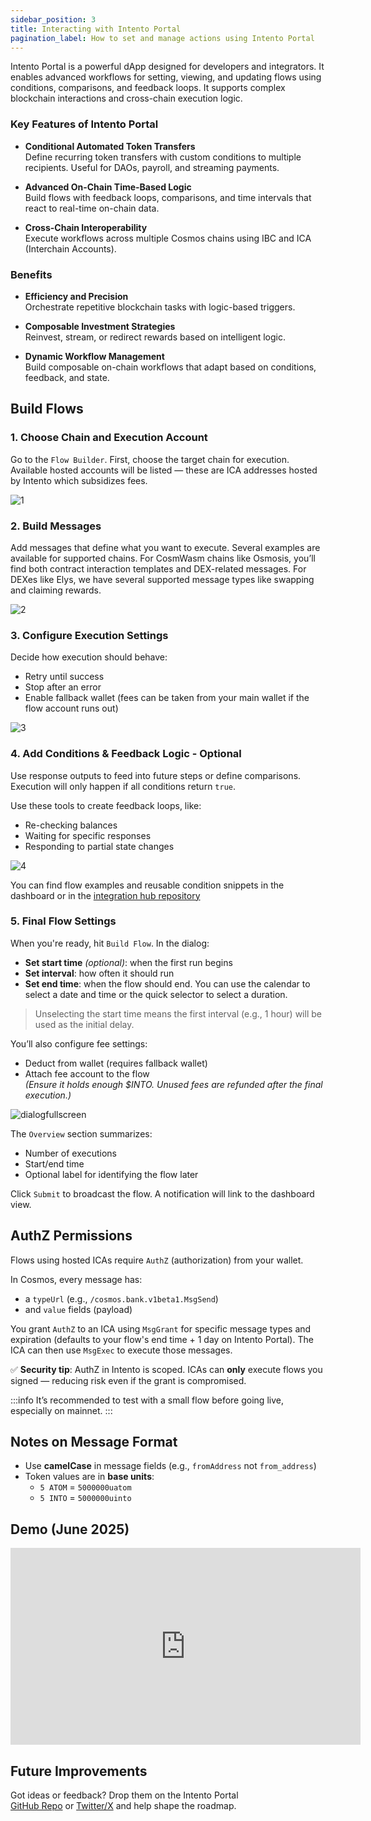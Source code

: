 ```yaml
---
sidebar_position: 3
title: Interacting with Intento Portal
pagination_label: How to set and manage actions using Intento Portal
---
```


Intento Portal is a powerful dApp designed for developers and integrators. It enables advanced workflows for setting, viewing, and updating flows using conditions, comparisons, and feedback loops. It supports complex blockchain interactions and cross-chain execution logic.

### Key Features of Intento Portal

- **Conditional Automated Token Transfers**  
  Define recurring token transfers with custom conditions to multiple recipients. Useful for DAOs, payroll, and streaming payments.

- **Advanced On-Chain Time-Based Logic**  
  Build flows with feedback loops, comparisons, and time intervals that react to real-time on-chain data.

- **Cross-Chain Interoperability**  
  Execute workflows across multiple Cosmos chains using IBC and ICA (Interchain Accounts).

### Benefits

- **Efficiency and Precision**  
  Orchestrate repetitive blockchain tasks with logic-based triggers.

- **Composable Investment Strategies**  
  Reinvest, stream, or redirect rewards based on intelligent logic.

- **Dynamic Workflow Management**  
  Build composable on-chain workflows that adapt based on conditions, feedback, and state.


## Build Flows

### 1. Choose Chain and Execution Account

Go to the `Flow Builder`. First, choose the target chain for execution. Available hosted accounts will be listed — these are ICA addresses hosted by Intento which subsidizes fees.

![1](@site/docs/images/portal/build/1.png)


### 2. Build Messages

Add messages that define what you want to execute. Several examples are available for supported chains. For CosmWasm chains like Osmosis, you’ll find both contract interaction templates and DEX-related messages. For DEXes like Elys, we have several supported message types like swapping and claiming rewards.

![2](@site/docs/images/portal/build/2.png)


### 3. Configure Execution Settings

Decide how execution should behave:

- Retry until success
- Stop after an error
- Enable fallback wallet (fees can be taken from your main wallet if the flow account runs out)

![3](@site/docs/images/portal/build/3.png)


### 4. Add Conditions & Feedback Logic - Optional

Use response outputs to feed into future steps or define comparisons. Execution will only happen if all conditions return `true`.

Use these tools to create feedback loops, like:

- Re-checking balances
- Waiting for specific responses
- Responding to partial state changes

![4](@site/docs/images/portal/build/4.png)

You can find flow examples and reusable condition snippets in the dashboard or in the [ integration hub repository](https://github.com/trstlabs/intento-integration-hub)

### 5. Final Flow Settings

When you're ready, hit `Build Flow`. In the dialog:

- **Set start time** _(optional)_: when the first run begins
- **Set interval**: how often it should run
- **Set end time**: when the flow should end. You can use the calendar to select a date and time or the quick selector to select a duration.

> Unselecting the start time means the first interval (e.g., 1 hour) will be used as the initial delay.

You’ll also configure fee settings:

- Deduct from wallet (requires fallback wallet)
- Attach fee account to the flow  
  *(Ensure it holds enough $INTO. Unused fees are refunded after the final execution.)*

![dialogfullscreen](@site/docs/images/portal/build/dialogfullscreen.png)

The `Overview` section summarizes:

- Number of executions
- Start/end time
- Optional label for identifying the flow later

Click `Submit` to broadcast the flow. A notification will link to the dashboard view.


## AuthZ Permissions

Flows using hosted ICAs require `AuthZ` (authorization) from your wallet.

In Cosmos, every message has:
- a `typeUrl` (e.g., `/cosmos.bank.v1beta1.MsgSend`)
- and `value` fields (payload)

You grant `AuthZ` to an ICA using `MsgGrant` for specific message types and expiration (defaults to your flow's end time + 1 day on Intento Portal). The ICA can then use `MsgExec` to execute those messages.

✅ **Security tip**: AuthZ in Intento is scoped. ICAs can **only** execute flows you signed — reducing risk even if the grant is compromised.

:::info
It’s recommended to test with a small flow before going live, especially on mainnet.
:::


## Notes on Message Format

- Use **camelCase** in message fields (e.g., `fromAddress` not `from_address`)
- Token values are in **base units**:
  - `5 ATOM` = `5000000uatom`
  - `5 INTO` = `5000000uinto`


## Demo (June 2025)

<iframe width="560" height="315" src="https://www.youtube.com/embed/q1D9uLIh9GE" title="YouTube video player" frameborder="0" allow="accelerometer; autoplay; clipboard-write; encrypted-media; gyroscope; picture-in-picture; web-share" referrerpolicy="strict-origin-when-cross-origin" allowfullscreen></iframe>


## Future Improvements

Got ideas or feedback? Drop them on the Intento Portal  
[GitHub Repo](https://github.com/trstlabs/intento-portal) or [Twitter/X](https://twitter.com/IntentoZone) and help shape the roadmap.
